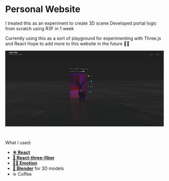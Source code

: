# Personal Website

I treated this as an experiment to create 3D scene
Developed portal logic from scratch using R3F in 1 week

Currently using this as a sort of playground for experimenting with Three.js and React
Hope to add more to this website in the future 🚧👷

![preview](landingPage.png)
#
What I used:
- **[⚛ React](https://reactjs.org/)**
- **[🧱 React-three-fiber](https://github.com/pmndrs/react-three-fiber)**
- **[👩‍🎤 Emotion](https://emotion.sh/docs/introduction)**
- **[🍶 Blender](https://www.blender.org/)** for 3D models
- ☕ Coffee
